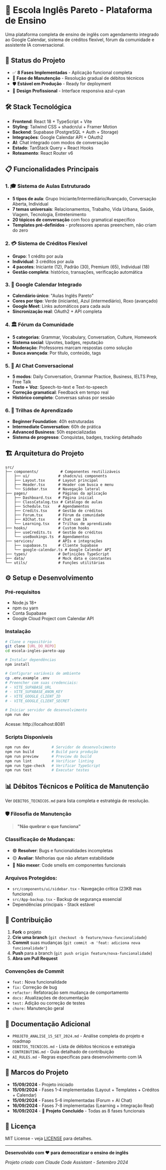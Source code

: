 # 🎯 Escola Inglês Pareto - Plataforma de Ensino

Uma plataforma completa de ensino de inglês com agendamento integrado ao Google Calendar, sistema de créditos flexível, fórum da comunidade e assistente IA conversacional.

## 🚀 Status do Projeto
- ✅ **8 Fases Implementadas** - Aplicação funcional completa
- 🔄 **Fase de Manutenção** - Resolução gradual de débitos técnicos
- 🛡️ **Estável em Produção** - Ready for deployment
- 🎨 **Design Profissional** - Interface responsiva azul-cyan

## 🛠️ Stack Tecnológica
- **Frontend**: React 18 + TypeScript + Vite
- **Styling**: Tailwind CSS + shadcn/ui + Framer Motion
- **Backend**: Supabase (PostgreSQL + Auth + Storage)
- **Integrações**: Google Calendar API + OAuth2
- **AI**: Chat integrado com modos de conversação
- **Estado**: TanStack Query + React Hooks
- **Roteamento**: React Router v6

## 📋 Funcionalidades Principais

### 1. 🎓 Sistema de Aulas Estruturado
- **5 tipos de aula**: Grupo Iniciante/Intermediário/Avançado, Conversação Aberta, Individual
- **7 temas universais**: Relacionamentos, Trabalho, Vida Urbana, Saúde, Viagem, Tecnologia, Entretenimento
- **20 tópicos de conversação** com foco gramatical específico
- **Templates pré-definidos** - professores apenas preenchem, não criam do zero

### 2. 💳 Sistema de Créditos Flexível
- **Grupo**: 1 crédito por aula
- **Individual**: 3 créditos por aula
- **4 pacotes**: Iniciante (12), Padrão (30), Premium (65), Individual (18)
- **Gestão completa**: histórico, transações, verificação automática

### 3. 📅 Google Calendar Integrado
- **Calendário único**: "Aulas Inglês Pareto"
- **Cores por tipo**: Verde (iniciante), Azul (intermediário), Roxo (avançado)
- **Google Meet**: Links automáticos para cada aula
- **Sincronização real**: OAuth2 + API completa

### 4. 🏛️ Fórum da Comunidade
- **5 categorias**: Grammar, Vocabulary, Conversation, Culture, Homework
- **Sistema social**: Upvotes, badges, reputação
- **Moderação**: Professores marcam respostas como solução
- **Busca avançada**: Por título, conteúdo, tags

### 5. 🤖 AI Chat Conversacional
- **5 modos**: Daily Conversation, Grammar Practice, Business, IELTS Prep, Free Talk
- **Texto + Voz**: Speech-to-text e Text-to-speech
- **Correção gramatical**: Feedback em tempo real
- **Histórico completo**: Conversas salvas por sessão

### 6. 🎯 Trilhas de Aprendizado
- **Beginner Foundation**: 40h estruturadas
- **Intermediate Conversation**: 60h de prática
- **Advanced Business**: 50h especializadas
- **Sistema de progresso**: Conquistas, badges, tracking detalhado

## 🏗️ Arquitetura do Projeto

```
src/
├── components/          # Componentes reutilizáveis
│   ├── ui/             # shadcn/ui components
│   ├── Layout.tsx      # Layout principal
│   ├── Header.tsx      # Header com busca e menu
│   └── Sidebar.tsx     # Navegação lateral
├── pages/              # Páginas da aplicação
│   ├── Dashboard.tsx   # Página inicial
│   ├── ClassCatalog.tsx # Catálogo de aulas
│   ├── Schedule.tsx    # Agendamentos
│   ├── Credits.tsx     # Gestão de créditos
│   ├── Forum.tsx       # Fórum da comunidade
│   ├── AIChat.tsx      # Chat com IA
│   └── Learning.tsx    # Trilhas de aprendizado
├── hooks/              # Custom hooks
│   ├── useCredits.ts   # Gestão de créditos
│   └── useBookings.ts  # Agendamentos
├── services/           # APIs e integrações
│   ├── supabase.ts     # Cliente Supabase
│   └── google-calendar.ts # Google Calendar API
├── types/              # Definições TypeScript
├── data/               # Mock data e constantes
└── utils/              # Funções utilitárias
```

## ⚙️ Setup e Desenvolvimento

### Pré-requisitos
- Node.js 18+
- npm ou yarn
- Conta Supabase
- Google Cloud Project com Calendar API

### Instalação
```bash
# Clone o repositório
git clone [URL_DO_REPO]
cd escola-ingles-pareto-app

# Instalar dependências
npm install

# Configurar variáveis de ambiente
cp .env.example .env
# Preencher com suas credenciais:
# - VITE_SUPABASE_URL
# - VITE_SUPABASE_ANON_KEY
# - VITE_GOOGLE_CLIENT_ID
# - VITE_GOOGLE_CLIENT_SECRET

# Iniciar servidor de desenvolvimento
npm run dev
```

Acesse: http://localhost:8081

### Scripts Disponíveis
```bash
npm run dev          # Servidor de desenvolvimento
npm run build        # Build para produção
npm run preview      # Preview do build
npm run lint         # Verificar linting
npm run type-check   # Verificar TypeScript
npm run test         # Executar testes
```

## 📊 Débitos Técnicos e Política de Manutenção

Ver `DEBITOS_TECNICOS.md` para lista completa e estratégia de resolução.

### 🛡️ Filosofia de Manutenção
> **"Não quebrar o que funciona"**

### Classificação de Mudanças:
- 🟢 **Resolver**: Bugs e funcionalidades incompletas
- 🟡 **Avaliar**: Melhorias que não afetam estabilidade
- 🔴 **Não mexer**: Code smells em componentes funcionais

### Arquivos Protegidos:
- `src/components/ui/sidebar.tsx` - Navegação crítica (23KB mas funcional)
- `src/App-backup.tsx` - Backup de segurança essencial
- Dependências principais - Stack estável

## 🤝 Contribuição

1. **Fork** o projeto
2. **Crie uma branch** (`git checkout -b feature/nova-funcionalidade`)
3. **Commit** suas mudanças (`git commit -m 'feat: adiciona nova funcionalidade'`)
4. **Push** para a branch (`git push origin feature/nova-funcionalidade`)
5. **Abra um Pull Request**

### Convenções de Commit
- `feat:` Nova funcionalidade
- `fix:` Correção de bug
- `refactor:` Refatoração sem mudança de comportamento
- `docs:` Atualizações de documentação
- `test:` Adição ou correção de testes
- `chore:` Manutenção geral

## 📄 Documentação Adicional

- `PROJETO_ANALISE_15_SET_2024.md` - Análise completa do projeto e roadmap
- `DEBITOS_TECNICOS.md` - Lista de débitos técnicos e estratégia
- `CONTRIBUTING.md` - Guia detalhado de contribuição
- `AI_RULES.md` - Regras específicas para desenvolvimento com IA

## 🎉 Marcos do Projeto

- **15/09/2024** - Projeto iniciado
- **15/09/2024** - Fases 1-4 implementadas (Layout + Templates + Créditos + Calendar)
- **15/09/2024** - Fases 5-6 implementadas (Forum + AI Chat)
- **16/09/2024** - Fases 7-8 implementadas (Learning + Integração Real)
- **16/09/2024** - 🎯 **Projeto Concluído** - Todas as 8 fases funcionais

## 📄 Licença

MIT License - veja [LICENSE](LICENSE) para detalhes.

---

**Desenvolvido com ❤️ para democratizar o ensino de inglês**

*Projeto criado com Claude Code Assistant - Setembro 2024*
